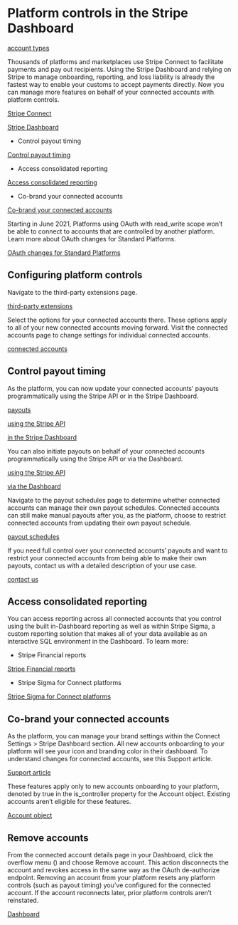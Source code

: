 # Platform controls in the Stripe Dashboard

[account types](https://stripe.com/docs/connect/accounts)

Thousands of platforms and marketplaces use Stripe Connect to facilitate payments and pay out recipients. Using the Stripe Dashboard and relying on Stripe to manage onboarding, reporting, and loss liability is already the fastest way to enable your customs to accept payments directly. Now you can manage more features on behalf of your connected accounts with platform controls.

[Stripe Connect](https://stripe.com/connect)

[Stripe Dashboard](/connect/stripe-dashboard)

- Control payout timing

[Control payout timing](#control-payout-timing)

- Access consolidated reporting

[Access consolidated reporting](#access-consolidated-reporting)

- Co-brand your connected accounts

[Co-brand your connected accounts](#co-brand-your-connected-account-experience)

Starting in June 2021, Platforms using OAuth with read_write scope won’t be able to connect to accounts that are controlled by another platform. Learn more about OAuth changes for Standard Platforms.

[OAuth changes for Standard Platforms](/connect/oauth-changes-for-standard-platforms)

## Configuring platform controls

Navigate to the third-party extensions page.

[third-party extensions](https://dashboard.stripe.com/settings/connect/stripe-dashboard/extensions)

Select the options for your connected accounts there. These options apply to all of your new connected accounts moving forward. Visit the connected accounts page to change settings for individual connected accounts.

[connected accounts](https://dashboard.stripe.com/connect/accounts/overview)

## Control payout timing

As the platform, you can now update your connected accounts’ payouts programmatically using the Stripe API or in the Stripe Dashboard.

[payouts](/payouts)

[using the Stripe API](/connect/manage-payout-schedule)

[in the Stripe Dashboard](/connect/dashboard/managing-individual-accounts#updating-accounts)

You can also initiate payouts on behalf of your connected accounts programmatically using the Stripe API or via the Dashboard.

[using the Stripe API](/connect/manual-payouts)

[via the Dashboard](/connect/dashboard/managing-individual-accounts#sending-funds)

Navigate to the payout schedules page to determine whether connected accounts can manage their own payout schedules. Connected accounts can still make manual payouts after you, as the platform, choose to restrict connected accounts from updating their own payout schedule.

[payout schedules](https://dashboard.stripe.com/settings/connect/payouts/schedules)

If you need full control over your connected accounts’ payouts and want to restrict your connected accounts from being able to make their own payouts, contact us with a detailed description of your use case.

[contact us](https://support.stripe.com/contact)

## Access consolidated reporting

You can access reporting across all connected accounts that you control using the built in-Dashboard reporting as well as within Stripe Sigma, a custom reporting solution that makes all of your data available as an interactive SQL environment in the Dashboard. To learn more:

- Stripe Financial reports

[Stripe Financial reports](/reports)

- Stripe Sigma for Connect platforms

[Stripe Sigma for Connect platforms](/stripe-data/query-connect-data)

## Co-brand your connected accounts

As the platform, you can manage your brand settings within the Connect Settings > Stripe Dashboard section. All new accounts onboarding to your platform will see your icon and branding color in their dashboard. To understand changes for connected accounts, see this Support article.

[Support article](https://support.stripe.com/questions/platform-administered-stripe-accounts)

These features apply only to new accounts onboarding to your platform, denoted by true in the is_controller property for the Account object. Existing accounts aren’t eligible for these features.

[Account object](/api/accounts/object#account_object-controller-is_controller)

## Remove accounts

From the connected account details page in your Dashboard, click the overflow menu () and choose Remove account. This action disconnects the account and revokes access in the same way as the OAuth de-authorize endpoint. Removing an account from your platform resets any platform controls (such as payout timing) you’ve configured for the connected account. If the account reconnects later, prior platform controls aren’t reinstated.

[Dashboard](https://dashboard.stripe.com/connect/accounts/overview)
